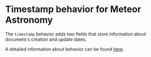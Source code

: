 # Timestamp behavior for Meteor Astronomy

The `timestamp` behavior adds two fields that store information about document's creation and update dates.

A detailed information about behavior can be found [here](http://astronomy.jagi.io/#timestamp).
